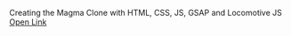 Creating the Magma Clone with HTML, CSS, JS, GSAP and Locomotive JS<br>
<a href="https://baisampayan.github.io/Magma-Projects/"> Open Link</a>
